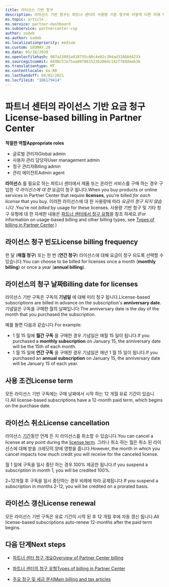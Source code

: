 ```yaml
---
title: 라이선스 기반 청구
description: 라이선스 기반 청구는 파트너 센터의 사용량 기준 청구와 어떻게 다른 지에 대해 알아봅니다 (라이선스 사용이 아닌 라이선스 별로 청구 되는 방법 포함).
ms.topic: article
ms.service: partner-dashboard
ms.subservice: partnercenter-csp
author: sodeb
ms.author: sodeb
ms.localizationpriority: medium
ms.custom: SEOMAY.20
ms.date: 05/18/2020
ms.openlocfilehash: 007a15091a018755c60c4e02c394ad31868d4233
ms.sourcegitcommit: 6498c57e75aa097861523b206dc142f789deeb36
ms.translationtype: MT
ms.contentlocale: ko-KR
ms.lasthandoff: 04/02/2021
ms.locfileid: "106179414"
---
```

# <a name="license-based-billing-in-partner-center"></a><span data-ttu-id="97ef8-103">파트너 센터의 라이선스 기반 요금 청구</span><span class="sxs-lookup"><span data-stu-id="97ef8-103">License-based billing in Partner Center</span></span>

<span data-ttu-id="97ef8-104">**적절한 역할**</span><span class="sxs-lookup"><span data-stu-id="97ef8-104">**Appropriate roles**</span></span>

- <span data-ttu-id="97ef8-105">글로벌 관리자</span><span class="sxs-lookup"><span data-stu-id="97ef8-105">Global admin</span></span>
- <span data-ttu-id="97ef8-106">사용자 관리 담당자</span><span class="sxs-lookup"><span data-stu-id="97ef8-106">User management admin</span></span>
- <span data-ttu-id="97ef8-107">청구 관리자</span><span class="sxs-lookup"><span data-stu-id="97ef8-107">Billing admin</span></span>
- <span data-ttu-id="97ef8-108">관리 에이전트</span><span class="sxs-lookup"><span data-stu-id="97ef8-108">Admin agent</span></span>

<span data-ttu-id="97ef8-109">**라이선스** 를 필요로 하는 파트너 센터에서 제품 또는 온라인 서비스를 구매 하는 경우 구입한 *각 라이선스에 대 한* 요금이 청구 됩니다.</span><span class="sxs-lookup"><span data-stu-id="97ef8-109">When you buy products or online services in Partner Center that require **licenses**, you're billed *for each license* that you buy.</span></span> <span data-ttu-id="97ef8-110">이러한 라이선스에 대 한 사용량에 따라 *요금이 청구 되지 않습니다* .</span><span class="sxs-lookup"><span data-stu-id="97ef8-110">You're *not billed* by usage for these licenses.</span></span> <span data-ttu-id="97ef8-111">사용량 기반 청구 및 기타 청구 유형에 대 한 자세한 내용은 [파트너 센터에서 청구 유형](billing-different-types.md)을 참조 하세요.</span><span class="sxs-lookup"><span data-stu-id="97ef8-111">(For information on usage-based billing and other billing types, see [Types of billing in Partner Center](billing-different-types.md).)</span></span>

## <a name="license-billing-frequency"></a><span data-ttu-id="97ef8-112">라이선스 청구 빈도</span><span class="sxs-lookup"><span data-stu-id="97ef8-112">License billing frequency</span></span>

<span data-ttu-id="97ef8-113">한 달 (**매월 청구**) 또는 한 번 (**연간 청구**) 라이선스에 대해 요금이 청구 되도록 선택할 수 있습니다.</span><span class="sxs-lookup"><span data-stu-id="97ef8-113">You can choose to be billed for licenses once a month (**monthly billing**) or once a year (**annual billing**).</span></span> 

## <a name="billing-date-for-licenses"></a><span data-ttu-id="97ef8-114">라이선스의 청구 날짜</span><span class="sxs-lookup"><span data-stu-id="97ef8-114">Billing date for licenses</span></span>

<span data-ttu-id="97ef8-115">라이선스 기반 구독은 구독의 **기념일** 에 대해 미리 청구 됩니다.</span><span class="sxs-lookup"><span data-stu-id="97ef8-115">License-based subscriptions are billed in advance on the subscription's **anniversary date**.</span></span> <span data-ttu-id="97ef8-116">기념일은 구독을 구매한 월의 날짜입니다.</span><span class="sxs-lookup"><span data-stu-id="97ef8-116">The anniversary date is the day of the month that you purchased the subscription.</span></span>

<span data-ttu-id="97ef8-117">예를 들면 다음과 같습니다.</span><span class="sxs-lookup"><span data-stu-id="97ef8-117">For example:</span></span>

- <span data-ttu-id="97ef8-118">1 월 15 일에 **월간 구독** 을 구매한 경우 기념일은 매월 15 일이 됩니다.</span><span class="sxs-lookup"><span data-stu-id="97ef8-118">If you purchased a **monthly subscription** on January 15, the anniversary date will be the 15th of each month.</span></span>
- <span data-ttu-id="97ef8-119">1 월 15 일에 **연간 구독** 을 구매한 경우 기념일은 매년 1 월 15 일이 됩니다.</span><span class="sxs-lookup"><span data-stu-id="97ef8-119">If you purchased an **annual subscription** on January 15, the anniversary date will be January 15 of each year.</span></span>

## <a name="license-term"></a><span data-ttu-id="97ef8-120">사용 조건</span><span class="sxs-lookup"><span data-stu-id="97ef8-120">License term</span></span>

<span data-ttu-id="97ef8-121">모든 라이선스 기반 구독에는 구매 날짜에서 시작 하는 12 개월 유료 기간이 있습니다.</span><span class="sxs-lookup"><span data-stu-id="97ef8-121">All license-based subscriptions have a 12-month paid term, which begins on the purchase date.</span></span>

## <a name="license-cancellation"></a><span data-ttu-id="97ef8-122">라이선스 취소</span><span class="sxs-lookup"><span data-stu-id="97ef8-122">License cancellation</span></span>

<span data-ttu-id="97ef8-123">라이선스 [기간](#license-term)동안 언제 든 지 라이선스를 취소할 수 있습니다.</span><span class="sxs-lookup"><span data-stu-id="97ef8-123">You can cancel a license at any point during the [license term](#license-term).</span></span> <span data-ttu-id="97ef8-124">그러나 취소 하는 월은 취소 된 라이선스에 대해 받을 크레딧의 양에 영향을 줍니다.</span><span class="sxs-lookup"><span data-stu-id="97ef8-124">However, the month in which you cancel impacts how much credit you will receive for the canceled license.</span></span>

<span data-ttu-id="97ef8-125">월 1 일에 구독을 일시 중단 하는 경우 100% 제공한 됩니다.</span><span class="sxs-lookup"><span data-stu-id="97ef8-125">If you suspend a subscription in month 1, you will be credited 100%.</span></span>

<span data-ttu-id="97ef8-126">2~12개월 후 구독을 일시 중단하는 경우 비례에 따라 공제됩니다.</span><span class="sxs-lookup"><span data-stu-id="97ef8-126">If you suspend a subscription in months 2-12, you will be credited on a prorated basis.</span></span>

## <a name="license-renewal"></a><span data-ttu-id="97ef8-127">라이선스 갱신</span><span class="sxs-lookup"><span data-stu-id="97ef8-127">License renewal</span></span>

<span data-ttu-id="97ef8-128">모든 라이선스 기반 구독은 유료 기간이 시작 된 후 12 개월 후에 자동 갱신 됩니다.</span><span class="sxs-lookup"><span data-stu-id="97ef8-128">All license-based subscriptions auto-renew 12-months after the paid term begins.</span></span>

## <a name="next-steps"></a><span data-ttu-id="97ef8-129">다음 단계</span><span class="sxs-lookup"><span data-stu-id="97ef8-129">Next steps</span></span>

- [<span data-ttu-id="97ef8-130">파트너 센터 청구 개요</span><span class="sxs-lookup"><span data-stu-id="97ef8-130">Overview of Partner Center billing</span></span>](billing-basics.md)

- [<span data-ttu-id="97ef8-131">파트너 센터의 청구 유형</span><span class="sxs-lookup"><span data-stu-id="97ef8-131">Types of billing in Partner Center</span></span>](billing-different-types.md)

- [<span data-ttu-id="97ef8-132">주요 청구 및 세금 문서</span><span class="sxs-lookup"><span data-stu-id="97ef8-132">Main billing and tax articles</span></span>](billing.md)
